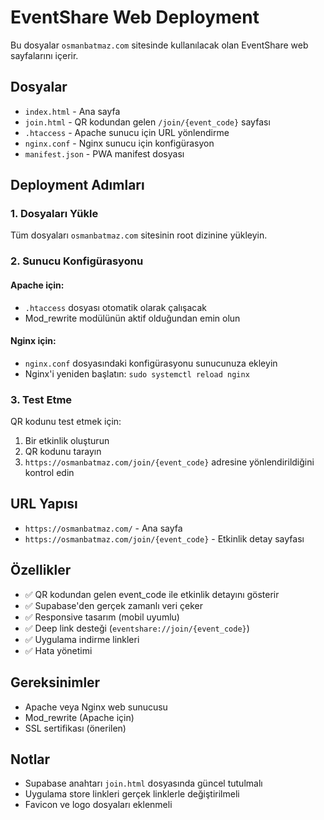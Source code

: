 # EventShare Web Deployment

Bu dosyalar `osmanbatmaz.com` sitesinde kullanılacak olan EventShare web sayfalarını içerir.

## Dosyalar

- `index.html` - Ana sayfa
- `join.html` - QR kodundan gelen `/join/{event_code}` sayfası
- `.htaccess` - Apache sunucu için URL yönlendirme
- `nginx.conf` - Nginx sunucu için konfigürasyon
- `manifest.json` - PWA manifest dosyası

## Deployment Adımları

### 1. Dosyaları Yükle
Tüm dosyaları `osmanbatmaz.com` sitesinin root dizinine yükleyin.

### 2. Sunucu Konfigürasyonu

#### Apache için:
- `.htaccess` dosyası otomatik olarak çalışacak
- Mod_rewrite modülünün aktif olduğundan emin olun

#### Nginx için:
- `nginx.conf` dosyasındaki konfigürasyonu sunucunuza ekleyin
- Nginx'i yeniden başlatın: `sudo systemctl reload nginx`

### 3. Test Etme

QR kodunu test etmek için:
1. Bir etkinlik oluşturun
2. QR kodunu tarayın
3. `https://osmanbatmaz.com/join/{event_code}` adresine yönlendirildiğini kontrol edin

## URL Yapısı

- `https://osmanbatmaz.com/` - Ana sayfa
- `https://osmanbatmaz.com/join/{event_code}` - Etkinlik detay sayfası

## Özellikler

- ✅ QR kodundan gelen event_code ile etkinlik detayını gösterir
- ✅ Supabase'den gerçek zamanlı veri çeker
- ✅ Responsive tasarım (mobil uyumlu)
- ✅ Deep link desteği (`eventshare://join/{event_code}`)
- ✅ Uygulama indirme linkleri
- ✅ Hata yönetimi

## Gereksinimler

- Apache veya Nginx web sunucusu
- Mod_rewrite (Apache için)
- SSL sertifikası (önerilen)

## Notlar

- Supabase anahtarı `join.html` dosyasında güncel tutulmalı
- Uygulama store linkleri gerçek linklerle değiştirilmeli
- Favicon ve logo dosyaları eklenmeli 